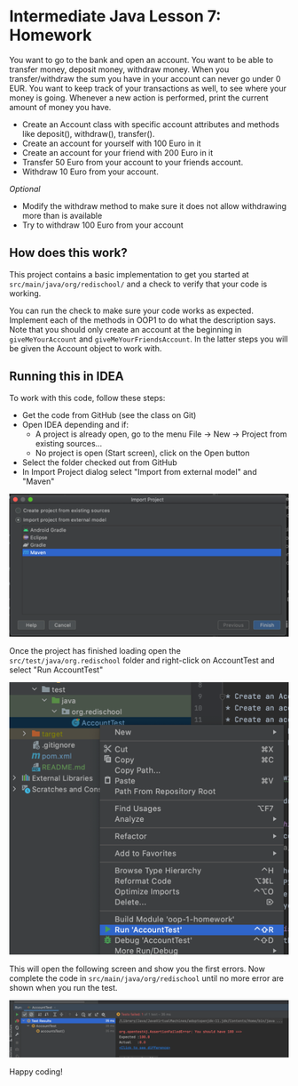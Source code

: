 # Intermediate Java Lesson 7: Homework

You want to go to the bank and open an account. You want to be able to transfer money, 
deposit money, withdraw money. When you transfer/withdraw the sum you have in 
your account can never go under 0 EUR. You want to keep track of your transactions 
as well, to see where your money is going. Whenever a new action is performed, 
print the current amount of money you have.

* Create an Account class with specific account attributes and methods like deposit(), withdraw(), transfer().
* Create an account for yourself with 100 Euro in it 
* Create an account for your friend with 200 Euro in it
* Transfer 50 Euro from your account to your friends account.
* Withdraw 10 Euro from your account.
  
*Optional*
* Modify the withdraw method to make sure it does not allow withdrawing more than
is available
* Try to withdraw 100 Euro from your account

## How does this work?
This project contains a basic implementation to get you started at 
`src/main/java/org/redischool/` and a check to verify that your code is working.

You can run the check to make sure your code works as expected. Implement each of the 
methods in OOP1 to do what the description says. Note that you should only create an
account at the beginning in `giveMeYourAccount` and `giveMeYourFriendsAccount`. In the
latter steps you will be given the Account object to work with.

## Running this in IDEA
To work with this code, follow these steps:

* Get the code from GitHub (see the class on Git)
* Open IDEA depending and if:
    * A project is already open, go to the menu File -> New 
      -> Project from existing sources...
    * No project is open (Start screen), click on the Open button
* Select the folder checked out from GitHub
* In Import Project dialog select "Import from external model" and "Maven"

![Import](img/import.png)

Once the project has finished loading open the `src/test/java/org.redischool` folder
and right-click on AccountTest and select "Run AccountTest"

![Run test](img/runTest.png)

This will open the following screen and show you the first errors. Now complete the 
code in `src/main/java/org/redischool` until no more error are shown when you run
the test.

![Run dialog](img/run.png)

Happy coding!
